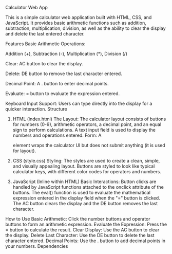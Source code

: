 Calculator Web App

This is a simple calculator web application built with HTML, CSS, and JavaScript. It provides basic arithmetic functions such as addition, subtraction, multiplication, division, as well as the ability to clear the display and delete the last entered character.

Features
Basic Arithmetic Operations:

Addition (+), Subtraction (-), Multiplication (*), Division (/)

Clear:
AC button to clear the display.

Delete:
DE button to remove the last character entered.

Decimal Point:
A . button to enter decimal points.

Evaluate:
= button to evaluate the expression entered.

Keyboard Input Support:
Users can type directly into the display for a quicker interaction.
Structure

1. HTML (index.html)
The Layout:
The calculator layout consists of buttons for numbers (0-9), arithmetic operators, a decimal point, and an equal sign to perform calculations.
A text input field is used to display the numbers and operations entered.
Form:
A <form> element wraps the calculator UI but does not submit anything (it is used for layout).

2. CSS (style.css)
Styling:
The styles are used to create a clean, simple, and visually appealing layout.
Buttons are styled to look like typical calculator keys, with different color codes for operators and numbers.

3. JavaScript (Inline within HTML)
Basic Interactions:
Button clicks are handled by JavaScript functions attached to the onclick attribute of the buttons.
The eval() function is used to evaluate the mathematical expression entered in the display field when the "=" button is clicked.
The AC button clears the display and the DE button removes the last character.

How to Use
Basic Arithmetic: Click the number buttons and operator buttons to form an arithmetic expression.
Evaluate the Expression: Press the = button to calculate the result.
Clear Display: Use the AC button to clear the display.
Delete Last Character: Use the DE button to delete the last character entered.
Decimal Points: Use the . button to add decimal points in your numbers.
Dependencies
